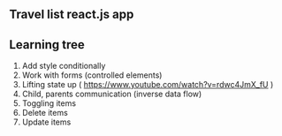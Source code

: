 <!-- @format -->

## Travel list react.js app

## Learning tree

1. Add style conditionally
2. Work with forms (controlled elements)
3. Lifting state up ( https://www.youtube.com/watch?v=rdwc4JmX_fU )
4. Child, parents communication (inverse data flow)
5. Toggling items
6. Delete items
7. Update items
